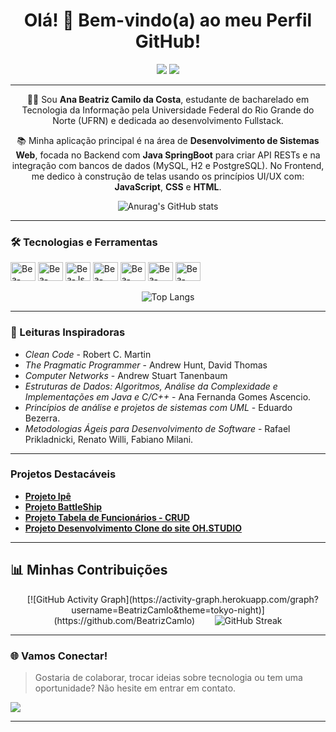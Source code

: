 <h1 align="center">Olá! 👋 Bem-vindo(a) ao meu Perfil GitHub!</h1>

<p align="center">
    <a href="https://github.com/BeatrizCamlo?tab=followers"><img src="https://img.shields.io/github/followers/BeatrizCamlo?style=social"></a>
    <img src="https://hits.seobirb.com/y/BeatrizCamlo.svg?count_bg=%237CD26C&title_bg=%23181717&icon=github&icon_color=%23FFFFFF&title=VISITAS&edge_flat=false&style=flat">
</p>

---

<p align="center">
    👧🏽 Sou <strong>Ana Beatriz Camilo da Costa</strong>, estudante de bacharelado em 
    Tecnologia da Informação pela Universidade Federal do Rio Grande do Norte (UFRN) 
    e dedicada ao desenvolvimento Fullstack.
</p>

<p align="center">
    📚 Minha aplicação principal é na área de <strong>Desenvolvimento de Sistemas Web</strong>, 
    focada no Backend com <strong>Java SpringBoot</strong> para criar API RESTs e na integração com 
    bancos de dados (MySQL, H2 e PostgreSQL). No Frontend, me dedico à construção de telas 
    usando os princípios UI/UX com: <strong>JavaScript</strong>, <strong>CSS</strong> e <strong>HTML</strong>.
</p>

<div align="center">
  <img alt="Anurag's GitHub stats" src="https://github-readme-stats.vercel.app/api?username=BeatrizCamlo&theme=midnight-purple&show_icons=true&hide_border=true">
</div>

---

### 🛠️ Tecnologias e Ferramentas

<div align="left" style="display: inline_block">
  <img align="center" alt="Bea-Java" height="30" width="40" src="https://img.shields.io/badge/Java-ED8B00?style=for-the-badge&logo=openjdk&logoColor=white">
  <img align="center" alt="Bea-Spring" height="30" width="40" src="https://img-url-placeholder.svg?style=for-the-badge&logo=spring&logoColor=white">
  <img align="center" alt="Bea-Js" height="30" width="40" src="https://img.shields.io/badge/JavaScript-F7DF1E?style=for-the-badge&logo=javascript&logoColor=black">
  <img align="center" alt="Bea-HTML" height="30" width="40" src="https://img.shields.io/badge/HTML5-E34F26?style=for-the-badge&logo=html5&logoColor=white">
  <img align="center" alt="Bea-CSS" height="30" width="40" src="https://img.shields.io/badge/CSS3-1572B6?style=for-the-badge&logo=css3&logoColor=white">
  <img align="center" alt="Bea-SQL" height="30" width="40" src="https://img.shields.io/badge/MySQL-00000F?style=for-the-badge&logo=mysql&logoColor=white">
  <img align="center" alt="Bea-PostgreSQL" height="30" width="40" src="https://img.shields.io/badge/PostgreSQL-316192?style=for-the-badge&logo=postgresql&logoColor=white">
</div><br>

<div align="center">
  <img alt="Top Langs" src="https://github-readme-stats.vercel.app/api/top-langs/?username=BeatrizCamlo&layout=compact&theme=radical&hide_border=true">
</div>

---

### 📖 Leituras Inspiradoras

* *Clean Code* - Robert C. Martin
* *The Pragmatic Programmer* - Andrew Hunt, David Thomas
* *Computer Networks* - Andrew Stuart Tanenbaum
* *Estruturas de Dados: Algoritmos, Análise da Complexidade e Implementações em Java e C/C++* - Ana Fernanda Gomes Ascencio.
* *Princípios de análise e projetos de sistemas com UML* - Eduardo Bezerra.
* *Metodologias Ágeis para Desenvolvimento de Software* - Rafael Prikladnicki, Renato Willi, Fabiano Milani.

---

### Projetos Destacáveis

* [**Projeto Ipê**](https://github.com/Marcela-SB/Projeto_Ipe.git)
* [**Projeto BattleShip**](https://github.com/BeatrizCamlo/Projeto-Batalha-Naval.git)
* [**Projeto Tabela de Funcionários - CRUD**](https://github.com/BeatrizCamlo/Tabela-de-Funcion-rios---CRUD.git)
* [**Projeto Desenvolvimento Clone do site OH.STUDIO**](https://github.com/BeatrizCamlo/DSW-I---AV1.git)


---


## 📊 Minhas Contribuições
<div align="center">
    [![GitHub Activity Graph](https://activity-graph.herokuapp.com/graph?username=BeatrizCamlo&theme=tokyo-night)](https://github.com/BeatrizCamlo)
  
    <img alt="GitHub Streak" src="https://github-readme-streak-stats.herokuapp.com/?user=BeatrizCamlo&theme=midnight-purple&hide_border=true&date_format=j%20M%5B%20Y%5D">
</div>

---

### 🌐 Vamos Conectar! 

> Gostaria de colaborar, trocar ideias sobre tecnologia ou tem uma oportunidade? 
> Não hesite em entrar em contato.

<div align="left">
  <a href="https://instagram.com/beatriz.cmlo" target="_blank">
    <img src="https://img.shields.io/badge/-Instagram-%23E4405F?style=for-the-badge&logo=instagram&logoColor=white" target="_blank">
  </a>
</div>

---
